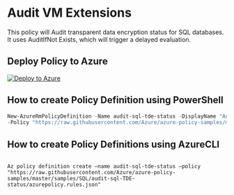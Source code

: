 # Audit VM Extensions

This policy will Audit transparent data encryption status for SQL databases. It uses AuditIfNot Exists, which will trigger a delayed evaluation. 

## Deploy Policy to Azure

[![Deploy to Azure](http://azuredeploy.net/deploybutton.png)](https://portal.azure.com/?feature.customportal=false&microsoft_azure_policy=true#blade/Microsoft_Azure_Policy/CreatePolicyDefinitionBlade)

## How to create Policy Definition using PowerShell

````powershell
New-AzureRmPolicyDefinition -Name audit-sql-tde-status -DisplayName "Audit transparent data encryption status" -Description "Audit transparent data encryption status for SQL databases" 
-Policy "https://raw.githubusercontent.com/Azure/azure-policy-samples/master/samples/SQL/audit-sql-TDE-status/azurepolicy.rules.json"
````

## How to create Policy Definitions using AzureCLI

````cli

Az policy definition create –name audit-sql-tde-status –policy "https://raw.githubusercontent.com/Azure/azure-policy-samples/master/samples/SQL/audit-sql-TDE-status/azurepolicy.rules.json"

````
